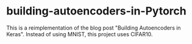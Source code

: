 # building-autoencoders-in-Pytorch
This is a reimplementation of the blog post "Building Autoencoders in Keras". Instead of using MNIST, this project uses CIFAR10.
